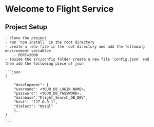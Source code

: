 # Welcome to Flight Service

## Project Setup

    - clone the project
    - run `npm install` in the root directory
    - create a .env file in the root directory and add the following environment variables
        - PORT=3000
    - Inside the src/config folder create a new file `config.json` and then add the following piece of json

    ```json
    {

        "development": {
        "username": <YOUR_DB_LOGIN_NAME>,
        "password": <YOUR_DB_PASSWORD>,
        "database":"Flight_Search_DB_DEV",
        "host": "127.0.0.1",
        "dialect": "mysql"
        },
    }

    ```
